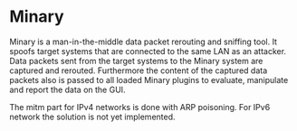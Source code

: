 # Minary

Minary is a man-in-the-middle data packet rerouting and sniffing tool. It spoofs target systems that are connected to the same LAN 
as an attacker. Data packets sent from the target systems to the Minary system are captured and rerouted. Furthermore the content
of the captured data packets also is passed to all loaded Minary plugins to evaluate, manipulate and report the data on the GUI.

The mitm part for IPv4 networks is done with ARP poisoning. For IPv6 network the solution is not yet implemented.

